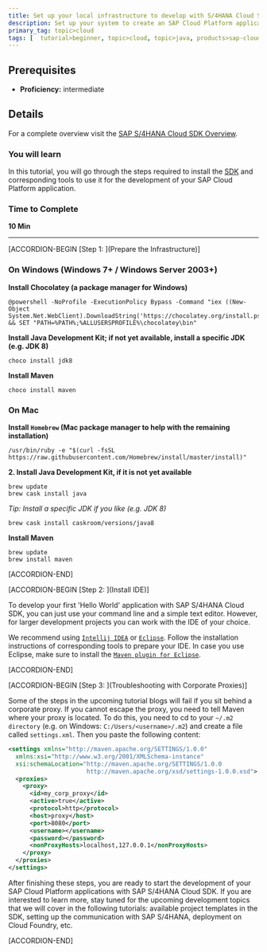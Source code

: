 ```yaml
---
title: Set up your local infrastructure to develop with S/4HANA Cloud SDK
description: Set up your system to create an SAP Cloud Platform application with the S/4HANA Cloud SDK.
primary_tag: topic>cloud
tags: [  tutorial>beginner, topic>cloud, topic>java, products>sap-cloud-platform, products>sap-cloud-platform-connectivity]
---
```



## Prerequisites  
 - **Proficiency:** intermediate

## Details
For a complete overview visit the [SAP S/4HANA Cloud SDK Overview](https://blogs.sap.com/2017/05/10/first-steps-with-sap-s4hana-cloud-sdk/).

### You will learn  
In this tutorial, you will go through the steps required to install the [SDK](https://www.sap.com/germany/developer/topics/s4hana-cloud-sdk.html) and corresponding tools to use it for the development of your SAP Cloud Platform application.


### Time to Complete
**10 Min**

---

[ACCORDION-BEGIN [Step 1: ](Prepare the Infrastructure)]

### On Windows (Windows 7+ / Windows Server 2003+)

**Install Chocolatey (a package manager for Windows)**

```
@powershell -NoProfile -ExecutionPolicy Bypass -Command "iex ((New-Object System.Net.WebClient).DownloadString('https://chocolatey.org/install.ps1'))" && SET "PATH=%PATH%;%ALLUSERSPROFILE%\chocolatey\bin"
```

**Install Java Development Kit; if not yet available, install a specific JDK (e.g. JDK 8)**

```
choco install jdk8
```

**Install Maven**

```
choco install maven
```

### On Mac

**Install `Homebrew` (Mac package manager to help with the remaining installation)**

```
/usr/bin/ruby -e "$(curl -fsSL https://raw.githubusercontent.com/Homebrew/install/master/install)"
```

**2. Install Java Development Kit, if it is not yet available**

```
brew update
brew cask install java
```

_Tip: Install a specific JDK if you like (e.g. JDK 8)_

```
brew cask install caskroom/versions/java8
```

**Install Maven**

```
brew update
brew install maven
```

[ACCORDION-END]

[ACCORDION-BEGIN [Step 2: ](Install IDE)]

To develop your first 'Hello World' application with SAP S/4HANA Cloud SDK, you can just use your command line and a simple text editor. However, for larger development projects you can work with the IDE of your choice.

We recommend using [`Intellij IDEA`](https://www.jetbrains.com/idea/#chooseYourEdition) or [`Eclipse`](https://www.eclipse.org/users/). Follow the installation instructions of corresponding tools to prepare your IDE. In case you use Eclipse, make sure to install the [`Maven plugin for Eclipse`](http://www.eclipse.org/m2e/).

[ACCORDION-END]

[ACCORDION-BEGIN [Step 3: ](Troubleshooting with Corporate Proxies)]

Some of the steps in the upcoming tutorial blogs will fail if you sit behind a corporate proxy. If you cannot escape the proxy, you need to tell Maven where your proxy is located.
To do this, you need to cd to your `~/.m2 directory` (e.g. on Windows: `C:/Users/<username>/.m2`) and create a file called `settings.xml`. Then you paste the following content:

```xml
<settings xmlns="http://maven.apache.org/SETTINGS/1.0.0"
  xmlns:xsi="http://www.w3.org/2001/XMLSchema-instance"
  xsi:schemaLocation="http://maven.apache.org/SETTINGS/1.0.0
                      http://maven.apache.org/xsd/settings-1.0.0.xsd">
  <proxies>
    <proxy>
      <id>my_corp_proxy</id>
      <active>true</active>
      <protocol>http</protocol>
      <host>proxy</host>
      <port>8080</port>
      <username></username>
      <password></password>
      <nonProxyHosts>localhost,127.0.0.1</nonProxyHosts>
    </proxy>
  </proxies>
</settings>
```

After finishing these steps, you are ready to start the development of your SAP Cloud Platform applications with SAP S/4HANA Cloud SDK. If you are interested to learn more, stay tuned for the upcoming development topics that we will cover in the following tutorials: available project templates in the SDK, setting up the communication with SAP S/4HANA, deployment on Cloud Foundry, etc.

[ACCORDION-END]
